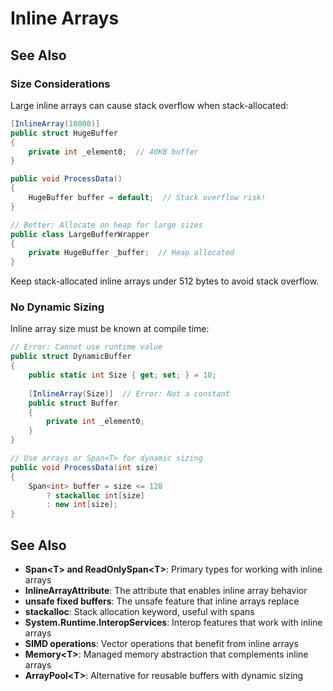 # Inline Arrays
## See Also
### Size Considerations

Large inline arrays can cause stack overflow when stack-allocated:

```csharp
[InlineArray(10000)]
public struct HugeBuffer
{
    private int _element0;  // 40KB buffer
}

public void ProcessData()
{
    HugeBuffer buffer = default;  // Stack overflow risk!
}

// Better: Allocate on heap for large sizes
public class LargeBufferWrapper
{
    private HugeBuffer _buffer;  // Heap allocated
}
```

Keep stack-allocated inline arrays under 512 bytes to avoid stack overflow.

### No Dynamic Sizing

Inline array size must be known at compile time:

```csharp
// Error: Cannot use runtime value
public struct DynamicBuffer
{
    public static int Size { get; set; } = 10;
    
    [InlineArray(Size)]  // Error: Not a constant
    public struct Buffer
    {
        private int _element0;
    }
}

// Use arrays or Span<T> for dynamic sizing
public void ProcessData(int size)
{
    Span<int> buffer = size <= 128 
        ? stackalloc int[size]
        : new int[size];
}
```

## See Also

- **Span&lt;T&gt; and ReadOnlySpan&lt;T&gt;**: Primary types for working with inline arrays
- **InlineArrayAttribute**: The attribute that enables inline array behavior
- **unsafe fixed buffers**: The unsafe feature that inline arrays replace
- **stackalloc**: Stack allocation keyword, useful with spans
- **System.Runtime.InteropServices**: Interop features that work with inline arrays
- **SIMD operations**: Vector operations that benefit from inline arrays
- **Memory&lt;T&gt;**: Managed memory abstraction that complements inline arrays
- **ArrayPool&lt;T&gt;**: Alternative for reusable buffers with dynamic sizing

